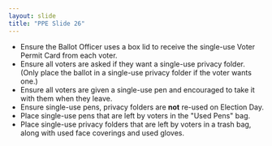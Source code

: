 ```yaml
---
layout: slide
title: "PPE Slide 26"
---
```


- Ensure the Ballot Officer uses a box lid to receive the single-use Voter Permit Card from each voter.
- Ensure all voters are asked if they want a single-use privacy folder. (Only place the ballot in a single-use privacy folder if the voter wants one.)
- Ensure all voters are given a single-use pen and encouraged to take it with them when they leave.
- Ensure single-use pens, privacy folders are **not** re-used on Election Day.
- Place single-use pens that are left by voters in the "Used Pens" bag.
- Place single-use privacy folders that are left by voters in a trash bag, along with used face coverings and used gloves.